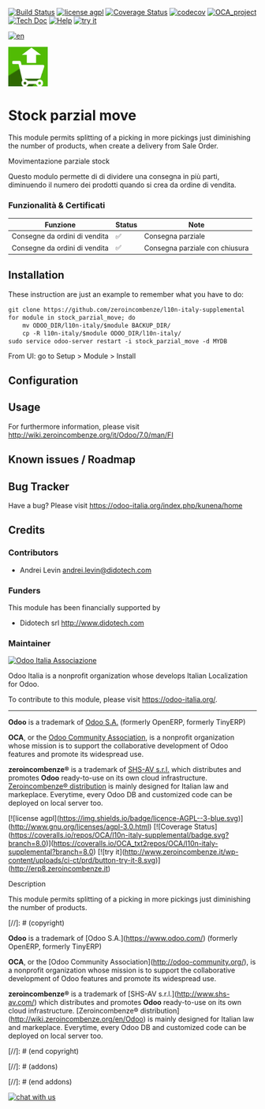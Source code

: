 [![Build Status](https://travis-ci.org/zeroincombenze/l10n-italy-supplemental.svg?branch=8.0)](https://travis-ci.org/zeroincombenze/l10n-italy-supplemental)
[![license agpl](https://img.shields.io/badge/licence-AGPL--3-blue.svg)](http://www.gnu.org/licenses/agpl-3.0.html)
[![Coverage Status](https://coveralls.io/repos/github/zeroincombenze/l10n-italy-supplemental/badge.svg?branch=8.0)](https://coveralls.io/github/zeroincombenze/l10n-italy-supplemental?branch=8.0)
[![codecov](https://codecov.io/gh/zeroincombenze/l10n-italy-supplemental/branch/8.0/graph/badge.svg)](https://codecov.io/gh/zeroincombenze/l10n-italy-supplemental/branch/8.0)
[![OCA_project](http://www.zeroincombenze.it/wp-content/uploads/ci-ct/prd/button-oca-8.svg)](https://github.com/OCA/l10n-italy-supplemental/tree/8.0)
[![Tech Doc](http://www.zeroincombenze.it/wp-content/uploads/ci-ct/prd/button-docs-8.svg)](http://wiki.zeroincombenze.org/en/Odoo/8.0/dev)
[![Help](http://www.zeroincombenze.it/wp-content/uploads/ci-ct/prd/button-help-8.svg)](http://wiki.zeroincombenze.org/en/Odoo/8.0/man/FI)
[![try it](http://www.zeroincombenze.it/wp-content/uploads/ci-ct/prd/button-try-it-8.svg)](http://erp8.zeroincombenze.it)








[![en](http://www.shs-av.com/wp-content/en_US.png)](http://wiki.zeroincombenze.org/it/Odoo/7.0/man)

[![icon](static/src/img/icon.png)](https://travis-ci.org/zeroincombenze)

Stock parzial move
==================

This module permits splitting of a picking in more pickings just diminishing
the number of products, when create a delivery from Sale Order.




Movimentazione parziale stock

Questo modulo permette di di dividere una consegna in più parti, diminuendo
il numero dei prodotti quando si crea da ordine di vendita.


### Funzionalità & Certificati

Funzione | Status | Note
--- | --- | ---
Consegne da ordini di vendita | :white_check_mark: | Consegna parziale
Consegne da ordini di vendita | :white_check_mark: | Consegna parziale con chiusura


Installation
------------

These instruction are just an example to remember what you have to do:

    git clone https://github.com/zeroincombenze/l10n-italy-supplemental
    for module in stock_parzial_move; do
        mv ODOO_DIR/l10n-italy/$module BACKUP_DIR/
        cp -R l10n-italy/$module ODOO_DIR/l10n-italy/
    sudo service odoo-server restart -i stock_parzial_move -d MYDB

From UI: go to Setup > Module > Install


Configuration
-------------


Usage
-----

For furthermore information, please visit http://wiki.zeroincombenze.org/it/Odoo/7.0/man/FI


Known issues / Roadmap
----------------------


Bug Tracker
-----------

Have a bug? Please visit https://odoo-italia.org/index.php/kunena/home


Credits
-------

### Contributors

* Andrei Levin <andrei.levin@didotech.com>

### Funders

This module has been financially supported by

* Didotech srl <http://www.didotech.com>

### Maintainer

[![Odoo Italia Associazione](https://www.odoo-italia.org/images/Immagini/Odoo%20Italia%20-%20126x56.png)](https://odoo-italia.org)

Odoo Italia is a nonprofit organization whose develops Italian Localization for
Odoo.

To contribute to this module, please visit <https://odoo-italia.org/>.


[//]: # (copyright)

----

**Odoo** is a trademark of [Odoo S.A.](https://www.odoo.com/) (formerly OpenERP, formerly TinyERP)

**OCA**, or the [Odoo Community Association](http://odoo-community.org/), is a nonprofit organization whose
mission is to support the collaborative development of Odoo features and
promote its widespread use.

**zeroincombenze®** is a trademark of [SHS-AV s.r.l.](http://www.shs-av.com/)
which distributes and promotes **Odoo** ready-to-use on its own cloud infrastructure.
[Zeroincombenze® distribution](http://wiki.zeroincombenze.org/en/Odoo)
is mainly designed for Italian law and markeplace.
Everytime, every Odoo DB and customized code can be deployed on local server too.

[//]: # (end copyright)

[//]: # (addons)

[//]: # (end addons)







\[!\[license
agpl\](<https://img.shields.io/badge/licence-AGPL--3-blue.svg>)\](<http://www.gnu.org/licenses/agpl-3.0.html>)
\[!\[Coverage
Status\](<https://coveralls.io/repos/OCA/l10n-italy-supplemental/badge.svg?branch=8.0>)\](<https://coveralls.io/OCA_txt2repos/OCA/l10n-italy-supplemental?branch=8.0>)
\[!\[try
it\](<http://www.zeroincombenze.it/wp-content/uploads/ci-ct/prd/button-try-it-8.svg>)\](<http://erp8.zeroincombenze.it>)

Description

This module permits splitting of a picking in more pickings just
diminishing the number of products.

\[//\]: \# (copyright)


**Odoo** is a trademark of \[Odoo S.A.\](<https://www.odoo.com/>)
(formerly OpenERP, formerly TinyERP)

**OCA**, or the \[Odoo Community
Association\](<http://odoo-community.org/>), is a nonprofit organization
whose mission is to support the collaborative development of Odoo
features and promote its widespread use.

**zeroincombenze®** is a trademark of \[SHS-AV
s.r.l.\](<http://www.shs-av.com/>) which distributes and promotes
**Odoo** ready-to-use on its own cloud infrastructure. \[Zeroincombenze®
distribution\](<http://wiki.zeroincombenze.org/en/Odoo>) is mainly
designed for Italian law and markeplace. Everytime, every Odoo DB and
customized code can be deployed on local server too.

\[//\]: \# (end copyright)

\[//\]: \# (addons)

\[//\]: \# (end addons)

[![chat with us](https://www.shs-av.com/wp-content/chat_with_us.gif)](https://tawk.to/85d4f6e06e68dd4e358797643fe5ee67540e408b)

